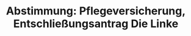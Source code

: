 ---
abstimmung:
  abstimmung: 3
  bundestagssitzung: 61
  datum: 17. Oktober 2014
  legislaturperiode: 18
categories:
- Versicherung
- Gesundheit
- Soziales
- Versicherung
data:
- title: Abstimmungsergebnis 20141017_3-data.pdf
  url: /res/abstimmungsliste/20141017_3-data.pdf
- title: Abstimmungsergebnis 20141017_3_xls-data.csv
  url: /res/abstimmungsliste/csv/20141017_3_xls-data.csv
documents:
- local: /res/abstimmungsdaten/018-061-03/1802379.pdf
  title: Drucksache 18/02379.pdf
  url: http://dip21.bundestag.de/dip21/btd/18/023/1802379.pdf
- local: /res/abstimmungsdaten/018-061-03/1802909.pdf
  title: Drucksache 18/02909.pdf
  url: http://dip21.bundestag.de/dip21/btd/18/029/1802909.pdf
- local: /res/abstimmungsdaten/018-061-03/1802916.pdf
  title: Drucksache 18/02916.pdf
  url: http://dip21.bundestag.de/dip21/btd/18/029/1802916.pdf
ergebnis:
  cdu/csu:
    enthaltung: 0
    gesamt: 311
    ja: 0
    nein: 285
    nichtabgegeben: 26
    ungueltig: 0
  die.linke:
    enthaltung: 0
    gesamt: 64
    ja: 55
    nein: 0
    nichtabgegeben: 9
    ungueltig: 0
  file: 20141017_3_xls-data.csv
  gruenen:
    enthaltung: 57
    gesamt: 63
    ja: 0
    nein: 0
    nichtabgegeben: 6
    ungueltig: 0
  spd:
    enthaltung: 0
    gesamt: 193
    ja: 0
    nein: 179
    nichtabgegeben: 14
    ungueltig: 0
layout: abstimmung
links:
- title: https://www.bundestag.de/parlament/plenum/abstimmung/abstimmung?id=305
  url: https://www.bundestag.de/parlament/plenum/abstimmung/abstimmung?id=305
preview: 'Deutscher Bundestag


  61. Sitzung des Deutschen Bundestages

  am Freitag, 17.Oktober 2014

  Endgültiges Ergebnis der Namentlichen Abstimmung Nr. 3


  Entschließungsantrag der Abgeordneten Pia Zimmermann, Sabine Zimmermann (Zwickau),

  Matthias W. Birkwald, weiterer Abgeordneter und der Fraktion DIE LINKE.

  zu der dritten Beratung des Gesetzentwurfs der Bundesregierung

  Entwurf eines Fünften Gesetzes zur Änderung des Elften Buches Sozialgesetzbuch Leistungsausweitung
  für Pflegebedürftige, Pflegevorsorgefonds (Fünftes SGB XIÄnderungsgesetz - 5. SGB
  XI-ÄndG)

  - Drucksachen 18/1798/, 18/2379, 18/2909 und 18/2916 -


  Abgegebene Stimmen insgesamt:

  Nicht abgegebene Stimmen:

  Ja-Stimmen:


  576

  55

  55


  Nein-Stimmen:


  464


  Enthaltungen:


  57


  Ungültige:


  Berlin, den 17.10.2014


  0


  Beginn: 11:18

  Ende: 11:21

  '
tags:
- Pflegeversicherung
- Pflege
- Gesundheit
- Demographie
title: 'Abstimmung: Pflegeversicherung, Entschließungsantrag Die Linke'
---